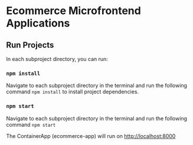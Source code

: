 # Ecommerce Microfrontend Applications

## Run Projects

In each subproject directory, you can run:

### `npm install`
Navigate to each subproject directory in the terminal and run the following command `npm install` to install project dependencies.

### `npm start`
Navigate to each subproject directory in the terminal and run the following command `npm start`

The ContainerApp (ecommerce-app) will run on [http://localhost:8000](http://localhost:8000)